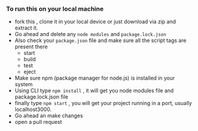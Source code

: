 ### To run this on your local machine
- fork this , clone it in your local device or just download via zip and extract it.
- Go ahead and delete any `node modules` and `package.lock.json`
- Also check your `package.json` file and make sure all the script tags are present there 
   - start 
   - build 
   - test 
   - eject
- Make sure npm (package manager for node.js) is installed in your system
- Using CLI type `npm install` , it will get you node modules file and package.lock.json file
- finally type `npm start` , you will get your project running in a port, usually localhost3000.
- Go ahead an make changes 
- open a pull request
